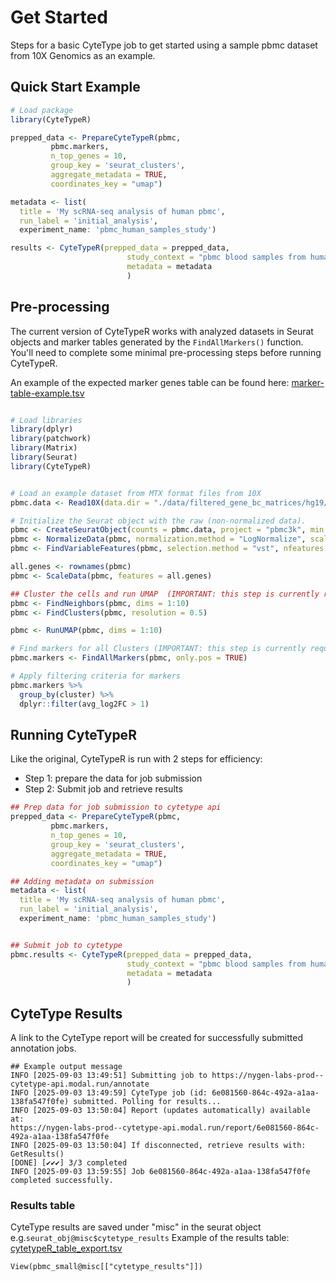 # Get Started
Steps for a basic CyteType job to get started using a sample pbmc dataset from 10X Genomics as an example.

## Quick Start Example
``` R
# Load package
library(CyteTypeR)

prepped_data <- PrepareCyteTypeR(pbmc,
         pbmc.markers,
         n_top_genes = 10,
         group_key = 'seurat_clusters',
         aggregate_metadata = TRUE,
         coordinates_key = "umap")

metadata <- list(
  title = 'My scRNA-seq analysis of human pbmc',
  run_label = 'initial_analysis',
  experiment_name: 'pbmc_human_samples_study')

results <- CyteTypeR(prepped_data = prepped_data, 
                          study_context = "pbmc blood samples from humans", 
                          metadata = metadata
                          )
```

## Pre-processing
The current version of CyteTypeR works with analyzed datasets in Seurat objects and marker tables generated by the ```FindAllMarkers()``` function. You'll need to complete some minimal pre-processing steps before running CyteTypeR.

An example of the expected marker genes table can be found here: [marker-table-example.tsv](inst/marker-table-example.tsv)

``` R

# Load libraries
library(dplyr)
library(patchwork)
library(Matrix)
library(Seurat)
library(CyteTypeR)


# Load an example dataset from MTX format files from 10X
pbmc.data <- Read10X(data.dir = "./data/filtered_gene_bc_matrices/hg19/")

# Initialize the Seurat object with the raw (non-normalized data).
pbmc <- CreateSeuratObject(counts = pbmc.data, project = "pbmc3k", min.cells = 3, min.features = 200)
pbmc <- NormalizeData(pbmc, normalization.method = "LogNormalize", scale.factor = 10000)
pbmc <- FindVariableFeatures(pbmc, selection.method = "vst", nfeatures = 2000)

all.genes <- rownames(pbmc)
pbmc <- ScaleData(pbmc, features = all.genes)

## Cluster the cells and run UMAP  (IMPORTANT: this step is currently required for using CyteTypeR)
pbmc <- FindNeighbors(pbmc, dims = 1:10)
pbmc <- FindClusters(pbmc, resolution = 0.5)

pbmc <- RunUMAP(pbmc, dims = 1:10)

# Find markers for all Clusters (IMPORTANT: this step is currently required for using CyteTypeR)
pbmc.markers <- FindAllMarkers(pbmc, only.pos = TRUE)

# Apply filtering criteria for markers
pbmc.markers %>%
  group_by(cluster) %>%
  dplyr::filter(avg_log2FC > 1)

```

## Running CyteTypeR
Like the original, CyteTypeR is run with 2 steps for efficiency:
* Step 1: prepare the data for job submission
* Step 2: Submit job and retrieve results
  
``` R
## Prep data for job submission to cytetype api
prepped_data <- PrepareCyteTypeR(pbmc,
         pbmc.markers,
         n_top_genes = 10,
         group_key = 'seurat_clusters',
         aggregate_metadata = TRUE,
         coordinates_key = "umap")

## Adding metadata on submission
metadata <- list(
  title = 'My scRNA-seq analysis of human pbmc',
  run_label = 'initial_analysis',
  experiment_name: 'pbmc_human_samples_study')


## Submit job to cytetype
pbmc.results <- CyteTypeR(prepped_data = prepped_data, 
                          study_context = "pbmc blood samples from humans", 
                          metadata = metadata
                          )


```

## CyteType Results
A link to the CyteType report will be created for successfully submitted annotation jobs.

``` 
## Example output message
INFO [2025-09-03 13:49:51] Submitting job to https://nygen-labs-prod--cytetype-api.modal.run/annotate
INFO [2025-09-03 13:49:59] CyteType job (id: 6e081560-864c-492a-a1aa-138fa547f0fe) submitted. Polling for results...
INFO [2025-09-03 13:50:04] Report (updates automatically) available at:
https://nygen-labs-prod--cytetype-api.modal.run/report/6e081560-864c-492a-a1aa-138fa547f0fe
INFO [2025-09-03 13:50:04] If disconnected, retrieve results with: GetResults()
[DONE] [✔✔✔] 3/3 completed
INFO [2025-09-03 13:59:55] Job 6e081560-864c-492a-a1aa-138fa547f0fe completed successfully.

```
### Results table
CyteType results are saved under "misc" in the seurat object e.g.```seurat_obj@misc$cytetype_results```
Example of the results table: [cytetypeR_table_export.tsv](inst/cytetypeR_table_export.tsv)
```
View(pbmc_small@misc[["cytetype_results"]])
```




